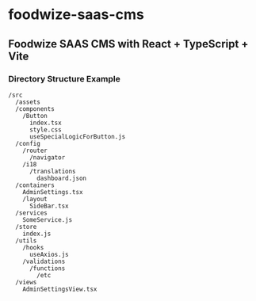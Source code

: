 # foodwize-saas-cms

## Foodwize SAAS CMS with React + TypeScript + Vite

### Directory Structure Example

<!-- _Components:_ -->

```
/src
  /assets
  /components
    /Button
      index.tsx
      style.css
      useSpecialLogicForButton.js
  /config
    /router
      /navigator
    /i18
      /translations
        dashboard.json
  /containers
    AdminSettings.tsx
    /layout
      SideBar.tsx
  /services
    SomeService.js
  /store
    index.js
  /utils
    /hooks
      useAxios.js
    /validations
      /functions
        /etc
  /views
    AdminSettingsView.tsx
```
